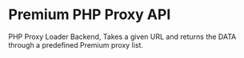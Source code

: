 # Premium PHP Proxy API
PHP Proxy Loader Backend, Takes a given URL and returns the DATA through a predefined Premium proxy list.
